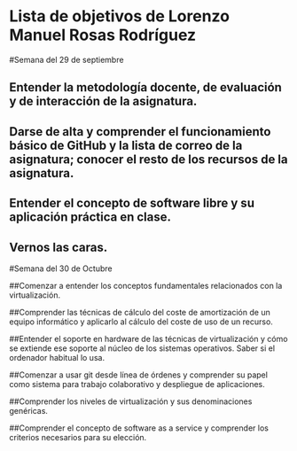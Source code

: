 Lista de objetivos de Lorenzo Manuel Rosas Rodríguez
============================


#Semana del 29 de septiembre

## Entender la metodología docente, de evaluación y de interacción de la asignatura.
## Darse de alta y comprender el funcionamiento básico de GitHub y la lista de correo de la asignatura; conocer el resto de los recursos de la asignatura.
## Entender el concepto de software libre y su aplicación práctica en clase.
## Vernos las caras.

#Semana del 30 de Octubre

##Comenzar a entender los conceptos fundamentales relacionados con la virtualización.

##Comprender las técnicas de cálculo del coste de amortización de un equipo informático y aplicarlo al cálculo del coste de uso de un recurso.

##Entender el soporte en hardware de las técnicas de virtualización y cómo se extiende ese soporte al núcleo de los sistemas operativos. Saber si el ordenador habitual lo usa.

##Comenzar a usar git desde línea de órdenes y comprender su papel como sistema para trabajo colaborativo y despliegue de aplicaciones.

##Comprender los niveles de virtualización y sus denominaciones genéricas.

##Comprender el concepto de software as a service y comprender los criterios necesarios para su elección.